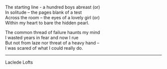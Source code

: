 The starting line - a hundred boys abreast (or)\
In solitude – the pages blank of a test\
Across the room – the eyes of a lovely girl (or)\
Within my heart to bare the hidden pearl.

The common thread of failure haunts my mind\
I wasted years in fear and now I rue\
But not from laze nor threat of a heavy hand –\
I was scared of what I could really do.

-----

Laclede Lofts